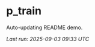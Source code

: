 # p_train

Auto-updating README demo.

<!--START_SECTION:status-->
_Last run: 2025-09-03 09:33 UTC_
<!--END_SECTION:status-->

































































































































































































































































































